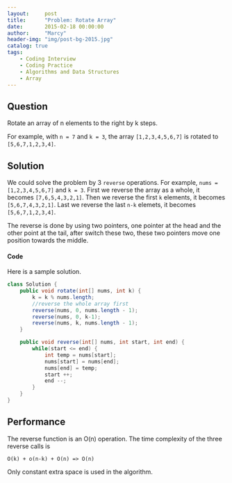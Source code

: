 ```yaml
---
layout:     post
title:      "Problem: Rotate Array"
date:       2015-02-18 00:00:00
author:     "Marcy"
header-img: "img/post-bg-2015.jpg"
catalog: true
tags:
    - Coding Interview
    - Coding Practice
    - Algorithms and Data Structures
    - Array
---
```


## Question

Rotate an array of n elements to the right by k steps.

For example, with `n = 7` and `k = 3`, the array `[1,2,3,4,5,6,7]` is rotated to `[5,6,7,1,2,3,4]`.

## Solution

We could solve the problem by 3 `reverse` operations. For example, `nums = [1,2,3,4,5,6,7]` and `k = 3`. First we reverse the array as a whole, it becomes `[7,6,5,4,3,2,1]`. Then we reverse the first `k` elements, it becomes `[5,6,7,4,3,2,1]`. Last we reverse the last `n-k` elemets, it becomes `[5,6,7,1,2,3,4]`.

The reverse is done by using two pointers, one pointer at the head and the other point at the tail, after switch these two, these two pointers move one position towards the middle.

#### Code

Here is a sample solution.

```java
class Solution {
    public void rotate(int[] nums, int k) {
        k = k % nums.length;
        //reverse the whole array first
        reverse(nums, 0, nums.length - 1);
        reverse(nums, 0, k-1);
        reverse(nums, k, nums.length - 1);
    }

    public void reverse(int[] nums, int start, int end) {
        while(start <= end) {
            int temp = nums[start];
            nums[start] = nums[end];
            nums[end] = temp;
            start ++;
            end --;
        }
    }
}
```

## Performance

The reverse function is an O(n) operation. The time complexity of the three reverse calls is

```
O(k) + o(n-k) + O(n) => O(n)
```

Only constant extra space is used in the algorithm.
